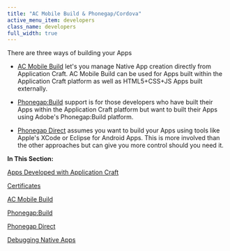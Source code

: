 ```yaml
---
title: "AC Mobile Build & Phonegap/Cordova"
active_menu_item: developers
class_name: developers
full_width: true
---
```



There are three ways of building your Apps

 - [AC Mobile Build](ac-mobile-build--phonegap/cordova/ac-mobile-build/) let's you manage Native App creation directly from Application Craft. AC Mobile Build can be used for Apps built within the Application Craft platform as well as HTML5+CSS+JS Apps built externally.

 - [Phonegap:Build](ac-mobile-build--phonegap/cordova/phonegapbuild/) support is for those developers who have built their Apps within the Application Craft platform but want to built their Apps using Adobe's Phonegap:Build platform.

 - [Phonegap Direct](ac-mobile-build--phonegap/cordova/phonegap-direct) assumes you want to build your Apps using tools like Apple's XCode or Eclipse for Android Apps. This is more involved than the other approaches but can give you more control should you need it.

**In This Section:**

[Apps Developed with Application Craft](ac-mobile-build--phonegap/cordova/apps-developed-with-application-craft/)

[Certificates](ac-mobile-build--phonegap/cordova/certificates/)

[AC Mobile Build](ac-mobile-build--phonegap/cordova/ac-mobile-build/)

[Phonegap:Build](ac-mobile-build--phonegap/cordova/phonegapbuild/)

[Phonegap Direct](ac-mobile-build--phonegap/cordova/phonegap-direct)

[Debugging Native Apps](ac-mobile-build--phonegap/cordova/debugging-native-apps)
